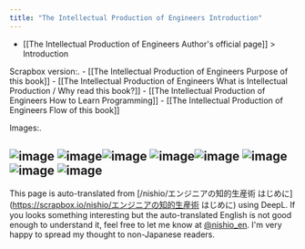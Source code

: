 ```yaml
---
title: "The Intellectual Production of Engineers Introduction"
---
```


- [[The Intellectual Production of Engineers Author's official page]] > Introduction

Scrapbox version:.
    - [[The Intellectual Production of Engineers Purpose of this book]]
    - [[The Intellectual Production of Engineers What is Intellectual Production / Why read this book?]]
    - [[The Intellectual Production of Engineers How to Learn Programming]]
    - [[The Intellectual Production of Engineers Flow of this book]]

Images:.

![image](https://gyazo.com/1bbe91ae1a90576b356c0ab1ccc67008/thumb/1000)
![image](https://gyazo.com/bf03213ac28fdec5d159a886dc65bb31/thumb/1000)![image](https://gyazo.com/3d4ad74698a4cd6fefebc9d5666c32c5/thumb/1000)
![image](https://gyazo.com/f763745181be7666f86deacecdb1d51f/thumb/1000)![image](https://gyazo.com/2f5da37751d4ecc387be10d10c29af05/thumb/1000)
![image](https://gyazo.com/aa629d2d1bf784cd8395853a0ac5c3d9/thumb/1000)![image](https://gyazo.com/0dd4620eba2f8b42d6aa5fc5549177c4/thumb/1000)
![image](https://gyazo.com/c7fac8390a41fc8a8fa43f94a8147f75/thumb/1000)
---
This page is auto-translated from [/nishio/エンジニアの知的生産術 はじめに](https://scrapbox.io/nishio/エンジニアの知的生産術 はじめに) using DeepL. If you looks something interesting but the auto-translated English is not good enough to understand it, feel free to let me know at [@nishio_en](https://twitter.com/nishio_en). I'm very happy to spread my thought to non-Japanese readers.